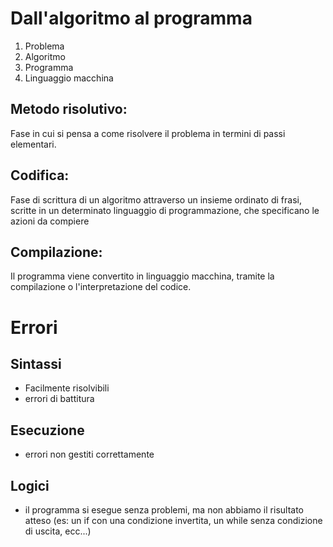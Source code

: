 # Dall'algoritmo al programma
1. Problema
2. Algoritmo
3. Programma
4. Linguaggio macchina


## Metodo risolutivo: 
Fase in cui si pensa a come risolvere il problema in termini di passi elementari.

## Codifica:
Fase di scrittura di un algoritmo attraverso un insieme ordinato di frasi, scritte in un determinato linguaggio di programmazione, che specificano le azioni da compiere

## Compilazione:
Il programma viene convertito in linguaggio macchina, tramite la compilazione o l'interpretazione del codice.



# Errori
## Sintassi
- Facilmente risolvibili
- errori di battitura
## Esecuzione
- errori non gestiti correttamente

## Logici
- il programma si esegue senza problemi, ma non abbiamo il risultato atteso (es: un if con una condizione invertita, un while senza condizione di uscita, ecc...)


